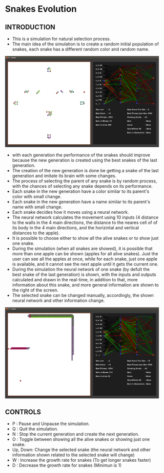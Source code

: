 # Snakes Evolution

## INTRODUCTION

- This is a simulation for natural selection process.
- The main idea of the simulation is to create a random initial population of snakes, each snake has a different random color and random name.

![Alt text](images/start.png?raw=true "Starting")

- with each generation the performance of the snakes should improve because the new generation is created using the best snakes of the last generation.
- The creation of the new generation is done be getting a snake of the last generation and imitate its brain with some changes.
- The process of selecting the parent of any snake is by random process, with the chances of selecting any snake depends on its performance.
- Each snake in the new generation have a color similar to its parent's color with small change.
- Each snake in the new generation have a name similar to its parent's name with small change.
- Each snake decides how it moves using a neural network.
- The neural network calculates the movement using 10 inputs (4 distance to the walls in the 4 main directions, the distance to the neares cell of of its body in the 4 main directions, and the horizintal and vertical distances to the apple).
- It is possible to choose either to show all the alive snakes or to show just one snake.
- During the simulation (when all snakes are showed), it is possible that more than one apple can be shown (apples for all alive snakes). Just the user can see all the apples at once, while for each snake, just one apple is available, and it cannot see the next apple until it gets the current one. 
- During the simulation the neural network of one snake (by defult the best snake of the last generation) is shown, with the inputs and outputs calculated and drawn in the real-time, in addition to that, more information about this snake, and more general information are shown to the right of the screen.
- The selected snake can be changed manually, accordingly, the shown neural network and other information change.


![Alt text](images/snakes.png?raw=true "Evolution")

## CONTROLS
- P	: Pause and Unpause the simulation.
- Q	: Quit the simulation.
- N	: Stop the current generation and create the next generation.
- O	: Toggle between showing all the alive snakes or showing just one snake.
- Up, Down: Change the selected snake (the neural network and other information shown related to the 		selected snake will change)
- W	: Increase the growth rate for snakes (To get longer snakes faster)
- D	: Decrease the growth rate for snakes (Minimun is 1)



